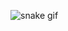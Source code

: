 ![snake gif](https://github.com/GabrielLawisch/GabrielLawisch/blob/output/github-contribution-grid-snake.gif)
